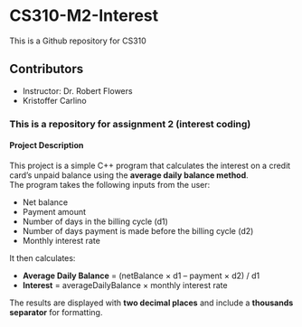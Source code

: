 # CS310-M2-Interest
This is a Github repository for CS310 
## Contributors 
- Instructor: Dr. Robert Flowers
- Kristoffer Carlino
### This is a repository for assignment 2 (interest coding)

#### Project Description
This project is a simple C++ program that calculates the interest on a credit card’s unpaid balance using the **average daily balance method**.  
The program takes the following inputs from the user:
- Net balance
- Payment amount
- Number of days in the billing cycle (d1)
- Number of days payment is made before the billing cycle (d2)
- Monthly interest rate  

It then calculates:
- **Average Daily Balance** = (netBalance × d1 – payment × d2) / d1  
- **Interest** = averageDailyBalance × monthly interest rate  

The results are displayed with **two decimal places** and include a **thousands separator** for formatting.


